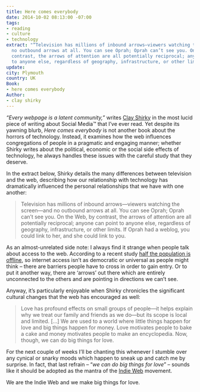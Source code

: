 ```yaml
---
title: Here comes everybody
date: 2014-10-02 08:13:00 -07:00
tags:
- reading
- culture
- technology
extract: "“Television has millions of inbound arrows—viewers watching the screen—and
  no outbound arrows at all. You can see Oprah; Oprah can’t see you. On the Web, by
  contrast, the arrows of attention are all potentially reciprocal; anyone can point
  to anyone else, regardless of geography, infrastructure, or other limits.”"
update:
city: Plymouth
country: UK
Book:
- here comes everybody
Author:
- clay shirky
---
```


*“Every webpage is a latent community,”* writes [Clay Shirky](http://www.shirky.com/) in the most lucid piece of writing about Social Media™ that I’ve ever read. Yet despite its yawning blurb, *Here comes everybody* is not another book about the horrors of technology. Instead, it examines how the web influences congregations of people in a pragmatic and engaging manner; whether Shirky writes about the political, economic or the social side effects of technology, he always handles these issues with the careful study that they deserve.

In the extract below, Shirky details the many differences between television and the web, describing how our relationship with technology has dramatically influenced the personal relationships that we have with one another:

> Television has millions of inbound arrows—viewers watching the screen—and no outbound arrows at all. You can see Oprah; Oprah can’t see you. On the Web, by contrast, the arrows of attention are all potentially reciprocal; anyone can point to anyone else, regardless of geography, infrastructure, or other limits. If Oprah had a weblog, you could link to her, and she could link to you.


As an almost-unrelated side note: I always find it strange when people talk about access to the web.  According to a recent study [half the population is offline](http://www.npr.org/blogs/alltechconsidered/2014/10/02/353288711/why-4-4-billion-people-still-dont-have-internet-access), so internet access isn’t as democratic or universal as people might think – there are barriers people have to cross in order to gain entry. Or to put it another way, there are ‘arrows’ out there which are entirely unconnected to the others and are pointing in directions we can’t see.

Anyway, it’s particularly enjoyable when Shirky chronicles the significant cultural changes that the web has encouraged as well:

> Love has profound effects on small groups of people—it helps explain why we treat our family and friends as we do—but its scope is local and limited. [...] We are used to a world where little things happen for love and big things happen for money. Love motivates people to bake a cake and money motivates people to make an encyclopedia. Now, though, we can do big things for love.

For the next couple of weeks I’ll be chanting this whenever I stumble over any cynical or snarky moods which happen to sneak up and catch me by surprise. In fact, that last refrain – “*we can do big things for love*” – sounds like it should be adopted as the mantra of the [Indie Web](http://indiewebcamp.com/) movement.

We are the Indie Web and we make big things for love.
